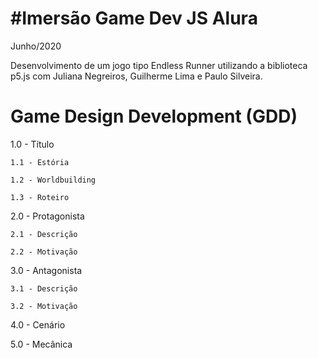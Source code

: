 # #Imersão Game Dev JS Alura
Junho/2020

Desenvolvimento de um jogo tipo Endless Runner utilizando a biblioteca p5.js com Juliana Negreiros, Guilherme Lima e Paulo Silveira.

# Game Design Development (GDD)

1.0 - Título

    1.1 - Estória

    1.2 - Worldbuilding

    1.3 - Roteiro

2.0 - Protagonista

    2.1 - Descrição

    2.2 - Motivação

3.0 - Antagonista

    3.1 - Descrição

    3.2 - Motivação

4.0 - Cenário

5.0 - Mecânica
